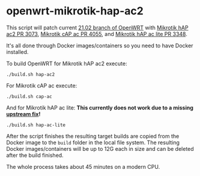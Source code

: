 # openwrt-mikrotik-hap-ac2

This script will patch current
[21.02 branch of OpenWRT](https://github.com/openwrt/openwrt/tree/openwrt-21.02) with
[Mikrotik hAP ac2 PR 3073](https://github.com/openwrt/openwrt/pull/3037),
[Mikrotik cAP ac PR 4055](https://github.com/openwrt/openwrt/pull/4055), and
[Mikrotik hAP ac lite PR 3348](https://github.com/openwrt/openwrt/pull/3348).

It's all done through Docker images/containers so you need to
have Docker installed.

To build OpenWRT for Mikrotik hAP ac2 execute:
```
./build.sh hap-ac2
```

For Mikrotik cAP ac execute:
```
./build.sh cap-ac
```

And for Mikrotik hAP ac lite: **This currently does not work due to a missing [upstream fix](https://github.com/openwrt/openwrt/pull/3348#issuecomment-692530450)!**
```
./build.sh hap-ac-lite
```

After the script finishes the resulting target builds are
copied from the Docker image to the `build` folder in the local
file system. The resulting Docker images/containers will be up to
12G each in size and can be deleted after the build finished.

The whole process takes about 45 minutes on a modern CPU.
